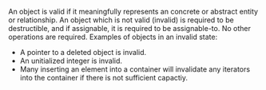 An object is valid if it meaningfully represents an concrete or abstract entity or relationship. An object which is not valid (invalid) is required to be destructible, and if assignable, it is required to be assignable-to. No other operations are required. Examples of objects in an invalid state:

- A pointer to a deleted object is invalid.
- An unitialized integer is invalid.
- Many inserting an element into a container will invalidate any iterators into the container if there is not sufficient capactiy.